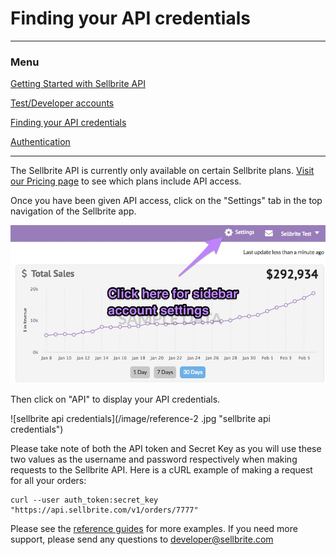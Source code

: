 # Finding your API credentials

---

### Menu

[Getting Started with Sellbrite API](Sellbrite-API)

[Test/Developer accounts](dev-accounts)

[Finding your API credentials](credentials)

[Authentication](authentication)

---

The Sellbrite API is currently only available on certain Sellbrite plans. [Visit our Pricing page](https://www.sellbrite.com/pricing-pro/) to see which plans include API access.

Once you have been given API access, click on the "Settings" tab in the top navigation of the Sellbrite app.

![sidebar settings](/image/reference-1.jpg "sidebar settings")

Then click on "API" to display your API credentials.

![sellbrite api credentials](/image/reference-2	.jpg "sellbrite api credentials")

Please take note of both the API token and Secret Key as you will use these two values as the username and password respectively when making requests to the Sellbrite API. Here is a cURL example of making a request for all your orders:

```cURL
curl --user auth_token:secret_key "https://api.sellbrite.com/v1/orders/7777"
```

Please see the [reference guides](https://sellbrite.readme.io/reference) for more examples. If you need more support, please send any questions to [developer@sellbrite.com](mailto:developer@sellbrite.com)
